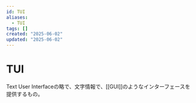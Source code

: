 ```yaml
---
id: TUI
aliases:
  - TUI
tags: []
created: "2025-06-02"
updated: "2025-06-02"
---
```


# TUI
Text User Interfaceの略で、文字情報で、[[GUI]]のようなインターフェースを提供するもの。
